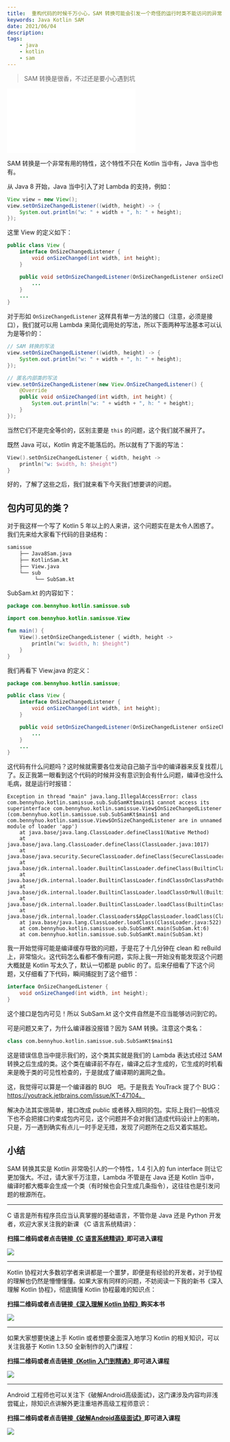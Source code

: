 ```yaml
---
title:  重构代码的时候千万小心，SAM 转换可能会引发一个奇怪的运行时类不能访问的异常 
keywords: Java Kotlin SAM 
date: 2021/06/04
description: 
tags: 
    - java
    - kotlin
    - sam 
---
```


> SAM 转换是很香，不过还是要小心遇到坑 

<iframe class="bilibili"  src="//player.bilibili.com/player.html?aid=290197027&bvid=BV1wB4y1g79W&cid=325923583&page=1&high_quality=1" scrolling="no" border="0" frameborder="no" framespacing="0" allowfullscreen="true"> </iframe>

<!-- more -->




SAM 转换是一个非常有用的特性，这个特性不只在 Kotlin 当中有，Java 当中也有。

从 Java 8 开始，Java 当中引入了对 Lambda 的支持，例如：

```java
View view = new View();
view.setOnSizeChangedListener((width, height) -> {
    System.out.println("w: " + width + ", h: " + height);
});
```

这里 View 的定义如下：

```java
public class View {
    interface OnSizeChangedListener {
        void onSizeChanged(int width, int height);
    }

    public void setOnSizeChangedListener(OnSizeChangedListener onSizeChangedListener) {
        ...
    }
    ...
}
```

对于形如 `OnSizeChangedListener` 这样具有单一方法的接口（注意，必须是接口），我们就可以用 Lambda 来简化调用处的写法，所以下面两种写法基本可以认为是等价的：

```java
// SAM 转换的写法
view.setOnSizeChangedListener((width, height) -> {
    System.out.println("w: " + width + ", h: " + height);
});

// 匿名内部类的写法
view.setOnSizeChangedListener(new View.OnSizeChangedListener() {
    @Override
    public void onSizeChanged(int width, int height) {
        System.out.println("w: " + width + ", h: " + height);
    }
});
```

当然它们不是完全等价的，区别主要是 `this` 的问题，这个我们就不展开了。

既然 Java 可以，Kotlin 肯定不能落后的。所以就有了下面的写法：

```kotlin
View().setOnSizeChangedListener { width, height ->
    println("w: $width, h: $height")
}
```

好的，了解了这些之后，我们就来看下今天我们想要讲的问题。

## 包内可见的类？

对于我这样一个写了 Kotlin 5 年以上的人来讲，这个问题实在是太令人困惑了。我们先来给大家看下代码的目录结构：

```bash
samissue
    ├── Java8Sam.java
    ├── KotlinSam.kt
    ├── View.java
    └── sub
         └── SubSam.kt
```

SubSam.kt 的内容如下：

```kotlin
package com.bennyhuo.kotlin.samissue.sub

import com.bennyhuo.kotlin.samissue.View

fun main() {
    View().setOnSizeChangedListener { width, height ->
        println("w: $width, h: $height")
    }
}
```

我们再看下 View.java 的定义：

```java
package com.bennyhuo.kotlin.samissue;

public class View {
    interface OnSizeChangedListener {
        void onSizeChanged(int width, int height);
    }

    public void setOnSizeChangedListener(OnSizeChangedListener onSizeChangedListener) {
        ...
    }
    ...
}
```

这代码有什么问题吗？这时候就需要各位发动自己脑子当中的编译器来反复找茬儿了。反正我第一眼看到这个代码的时候并没有意识到会有什么问题，编译也没什么毛病，就是运行时报错：

```
Exception in thread "main" java.lang.IllegalAccessError: class com.bennyhuo.kotlin.samissue.sub.SubSamKt$main$1 cannot access its superinterface com.bennyhuo.kotlin.samissue.View$OnSizeChangedListener (com.bennyhuo.kotlin.samissue.sub.SubSamKt$main$1 and com.bennyhuo.kotlin.samissue.View$OnSizeChangedListener are in unnamed module of loader 'app')
	at java.base/java.lang.ClassLoader.defineClass1(Native Method)
	at java.base/java.lang.ClassLoader.defineClass(ClassLoader.java:1017)
	at java.base/java.security.SecureClassLoader.defineClass(SecureClassLoader.java:174)
	at java.base/jdk.internal.loader.BuiltinClassLoader.defineClass(BuiltinClassLoader.java:800)
	at java.base/jdk.internal.loader.BuiltinClassLoader.findClassOnClassPathOrNull(BuiltinClassLoader.java:698)
	at java.base/jdk.internal.loader.BuiltinClassLoader.loadClassOrNull(BuiltinClassLoader.java:621)
	at java.base/jdk.internal.loader.BuiltinClassLoader.loadClass(BuiltinClassLoader.java:579)
	at java.base/jdk.internal.loader.ClassLoaders$AppClassLoader.loadClass(ClassLoaders.java:178)
	at java.base/java.lang.ClassLoader.loadClass(ClassLoader.java:522)
	at com.bennyhuo.kotlin.samissue.sub.SubSamKt.main(SubSam.kt:6)
	at com.bennyhuo.kotlin.samissue.sub.SubSamKt.main(SubSam.kt)
```


我一开始觉得可能是编译缓存导致的问题，于是花了十几分钟在 clean 和 reBuild 上，非常恼火。这代码怎么看都不像有问题，实际上我一开始没有能发现这个问题大概就是 Kotlin 写太久了，默认一切都是 public 的了。后来仔细看了下这个问题，又仔细看了下代码，瞬间捕捉到了这个细节：

```java
interface OnSizeChangedListener {
    void onSizeChanged(int width, int height);
}
```

这个接口是包内可见！所以 SubSam.kt 这个文件自然是不应当能够访问到它的。

可是问题又来了，为什么编译器没报错？因为 SAM 转换。注意这个类名：

```kotlin
class com.bennyhuo.kotlin.samissue.sub.SubSamKt$main$1
```

这是错误信息当中提示我们的，这个类其实就是我们的 Lambda 表达式经过 SAM 转换之后生成的类。这个类在编译前不存在，编译之后才生成的，它生成的时机看来是晚于类的可见性检查的，于是就成了编译期的漏网之鱼。

这，我觉得可以算是一个编译器的 BUG　吧。于是我去 YouTrack 提了个 BUG：https://youtrack.jetbrains.com/issue/KT-47104。

解决办法其实很简单，接口改成 public 或者移入相同的包。实际上我们一般情况下也不会把接口约束成包内可见，这个问题并不会对我们造成代码设计上的影响，只是，万一遇到确实有点儿一时手足无措，发现了问题所在之后又着实尴尬。

## 小结

SAM 转换其实是 Kotlin 非常吸引人的一个特性，1.4 引入的 fun interface 则让它更加强大。不过，请大家千万注意，Lambda 不管是在 Java 还是 Kotlin 当中，编译时都大概率会生成一个类（有时候也会只生成几条指令），这往往也是引发问题的根源所在。

---


C 语言是所有程序员应当认真掌握的基础语言，不管你是 Java 还是 Python 开发者，欢迎大家关注我的新课 《C 语言系统精讲》：

**扫描二维码或者点击链接[《C 语言系统精讲》](https://coding.imooc.com/class/463.html)即可进入课程**

![](https://kotlinblog-1251218094.costj.myqcloud.com/9e300468-a645-433d-ae41-60b3eaa97f5a/media/program_in_c.png)


--- 

Kotlin 协程对大多数初学者来讲都是一个噩梦，即便是有经验的开发者，对于协程的理解也仍然是懵懵懂懂。如果大家有同样的问题，不妨阅读一下我的新书《深入理解 Kotlin 协程》，彻底搞懂 Kotlin 协程最难的知识点：

**扫描二维码或者点击链接[《深入理解 Kotlin 协程》](https://item.jd.com/12898592.html)购买本书**

![](https://kotlinblog-1251218094.costj.myqcloud.com/9e300468-a645-433d-ae41-60b3eaa97f5a/media/understanding_kotlin_coroutines.png)

---

如果大家想要快速上手 Kotlin 或者想要全面深入地学习 Kotlin 的相关知识，可以关注我基于 Kotlin 1.3.50 全新制作的入门课程：

**扫描二维码或者点击链接[《Kotlin 入门到精通》](https://coding.imooc.com/class/398.html)即可进入课程**

![](https://kotlinblog-1251218094.costj.myqcloud.com/40b0da7d-0147-44b3-9d08-5755dbf33b0b/media/exported_qrcode_image_256.png)

---

Android 工程师也可以关注下《破解Android高级面试》，这门课涉及内容均非浅尝辄止，除知识点讲解外更注重培养高级工程师意识：

**扫描二维码或者点击链接[《破解Android高级面试》](https://s.imooc.com/SBS30PR)即可进入课程**

![](https://kotlinblog-1251218094.costj.myqcloud.com/9ab6e571-684b-4108-9600-a9e3981e7aca/media/15520936284634.jpg)

